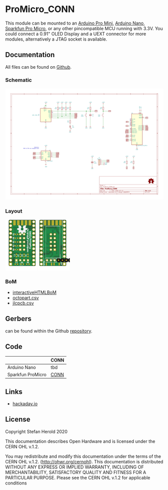 # ProMicro_CONN
This module can be mounted to an [Arduino Pro Mini](https://www.sparkfun.com/products/11113), [Arduino Nano](https://store.arduino.cc/arduino-nano), [Sparkfun Pro Micro](https://www.sparkfun.com/products/12587), or any other pincompatible MCU running with 3.3V. You could connect a 0.91" OLED Display and a UEXT connector for more modules, alternatively a JTAG socket is available.

## Documentation
All files can be found on [Github](https://github.com/nerdyscout/ProMicro/tree/master/CONN).

### Schematic
[![ProMicro_CONN-Schematic](docs/img/ProMicro_CONN-schematic.svg)](docs/ProMicro_CONN-schematic.pdf)

### Layout
<a href="docs/ProMicro_CONN-documentation.pdf"><img src="docs/img/ProMicro_CONN-top.svg" alt="ProMicro_CONN-top" width="20%"/></a>
<a href="docs/ProMicro_CONN-documentation.pdf"><img src="docs/img/ProMicro_CONN-bottom.svg" alt="ProMicro_CONN-bottom" width="20%"/></a>

### BoM
  * [interactiveHTMLBoM](https://nerdyscout.github.io/ProMicro/CONN/docs/bom/ProMicro_CONN-ibom.html)
  * [octopart.csv](docs/bom/ProMicro_CONN-bom_octopart.csv)
  * [jlcpcb.csv](gerbers/ProMicro_CONN-bom_jlcpcb.csv)

## Gerbers
can be found within the Github [repository](gerbers).

## Code
| | CONN |
| --- | --- |
| Arduino Nano | tbd |
| Sparkfun ProMicro | [CONN](examples/Sparkfun_ProMicro_CONN/Sparkfun_ProMicro_CONN.ino) |

## Links
  * [hackaday.io](https://hackaday.io/project/171898-promicro)

## License
Copyright Stefan Herold 2020

This documentation describes Open Hardware and is licensed under the CERN OHL v.1.2.

You may redistribute and modify this documentation under the terms of the CERN OHL v.1.2. (http://ohwr.org/cernohl). This documentation is distributed WITHOUT ANY EXPRESS OR IMPLIED WARRANTY, INCLUDING OF MERCHANTABILITY, SATISFACTORY QUALITY AND FITNESS FOR A PARTICULAR PURPOSE. Please see the CERN OHL v.1.2 for applicable conditions
